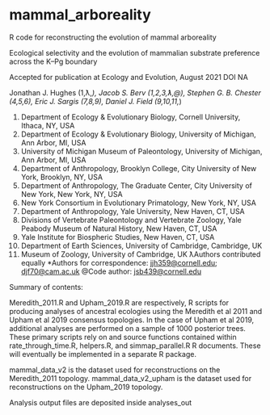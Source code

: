 # mammal_arboreality
R code for reconstructing the evolution of mammal arboreality

Ecological selectivity and the evolution of mammalian substrate 
preference across the K–Pg boundary

Accepted for publication at Ecology and Evolution, August 2021 DOI NA

Jonathan J. Hughes (1,ƛ,*), Jacob S. Berv (1,2,3,ƛ,@), Stephen G. B. Chester (4,5,6), Eric J. Sargis (7,8,9), Daniel J. Field (9,10,11,*)

1. Department of Ecology & Evolutionary Biology, Cornell University, Ithaca, NY, USA
2. Department of Ecology & Evolutionary Biology, University of Michigan, Ann Arbor, MI, USA
3. University of Michigan Museum of Paleontology, University of Michigan, Ann Arbor, MI, USA
4. Department of Anthropology, Brooklyn College, City University of New York, Brooklyn, NY, USA
5. Department of Anthropology, The Graduate Center, City University of New York, New York, NY, USA
6. New York Consortium in Evolutionary Primatology, New York, NY, USA
7. Department of Anthropology, Yale University, New Haven, CT, USA
8. Divisions of Vertebrate Paleontology and Vertebrate Zoology, Yale Peabody Museum of Natural History, New Haven, CT, USA
9. Yale Institute for Biospheric Studies, New Haven, CT, USA
10. Department of Earth Sciences, University of Cambridge, Cambridge, UK
11. Museum of Zoology, University of Cambridge, UK
ƛAuthors contributed equally
*Authors for correspondence: jjh359@cornell.edu; djf70@cam.ac.uk
@Code author: jsb439@cornell.edu

Summary of contents:

Meredith_2011.R and Upham_2019.R are respectively, R scripts for producing analyses of ancestral ecologies using the Meredith et al 2011 and Upham et al 2019 consensus topologies. In the case of Upham et al 2019, additional analyses are performed on a sample of 1000 posterior trees. These primary scripts rely on and source functions contained within rate_through_time.R, helpers.R, and simmap_parallel.R R documents. These will eventually be implemented in a separate R package.

mammal_data_v2 is the dataset used for reconstructions on the Meredith_2011 topology.
mammal_data_v2_upham is the dataset used for reconstructions on the Upham_2019 topology.

Analysis output files are deposited inside analyses_out